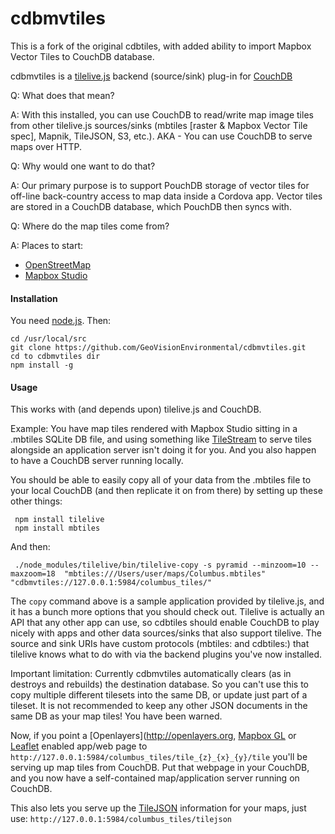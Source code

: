 cdbmvtiles
==============================

This is a fork of the original cdbtiles, with added ability to import Mapbox Vector Tiles to CouchDB database.

cdbmvtiles is a [tilelive.js](https://github.com/mapbox/tilelive.js) backend (source/sink) plug-in for [CouchDB](https://couchdb.apache.org/)

Q: What does that mean?

A: With this installed, you can use CouchDB to read/write map image tiles from other tilelive.js sources/sinks (mbtiles [raster & Mapbox Vector Tile spec], Mapnik, TileJSON, S3, etc.).  AKA - You can use CouchDB to serve maps over HTTP.

Q: Why would one want to do that?

A: Our primary purpose is to support PouchDB storage of vector tiles for off-line back-country access to map data inside a Cordova app.  Vector tiles are stored in a CouchDB database, which PouchDB then syncs with.

Q: Where do the map tiles come from?

A: Places to start:

+ [OpenStreetMap](http://www.openstreetmap.org)
+ [Mapbox Studio](https://www.mapbox.com/mapbox-studio/)

#### Installation

You need [node.js](http://nodejs.org/).  Then:

    cd /usr/local/src
    git clone https://github.com/GeoVisionEnvironmental/cdbmvtiles.git
    cd to cdbmvtiles dir
    npm install -g 

#### Usage

This works with (and depends upon) tilelive.js and CouchDB.

Example: You have map tiles rendered with Mapbox Studio sitting in a .mbtiles SQLite DB file, and using something like [TileStream](https://github.com/mapbox/tilestream) to serve tiles alongside an application server isn't doing it for you. And you also happen to have a CouchDB server running locally.

You should be able to easily copy all of your data from the .mbtiles file to your local CouchDB (and then replicate it on from there) by setting up these other things:

     npm install tilelive
     npm install mbtiles

And then:

     ./node_modules/tilelive/bin/tilelive-copy -s pyramid --minzoom=10 --maxzoom=18  "mbtiles:///Users/user/maps/Columbus.mbtiles" "cdbmvtiles://127.0.0.1:5984/columbus_tiles/"

The `copy` command above is a sample application provided by tilelive.js, and it has a bunch more options that you should check out. Tilelive is actually an API that any other app can use, so cdbtiles should enable CouchDB to play nicely with apps and other data sources/sinks that also support tilelive. The source and sink URIs have custom protocols (mbtiles: and cdbtiles:) that tilelive knows what to do with via the backend plugins you've now installed.

Important limitation: Currently cdbmvtiles automatically clears (as in destroys and rebuilds) the destination database. So you can't use this to copy multiple different tilesets into the same DB, or update just part of a tileset. It is not recommended to keep any other JSON documents in the same DB as your map tiles! You have been warned.

Now, if you point a [Openlayers](http://openlayers.org, [Mapbox GL](http://mapbox.com) or [Leaflet](http://leafletjs.com/) enabled app/web page to `http://127.0.0.1:5984/columbus_tiles/tile_{z}_{x}_{y}/tile` you'll be serving up map tiles from CouchDB.  Put that webpage in your CouchDB, and you now have a self-contained map/application server running on CouchDB.

This also lets you serve up the [TileJSON](https://github.com/mapbox/tilejson-spec) information for your maps, just use: `http://127.0.0.1:5984/columbus_tiles/tilejson`


